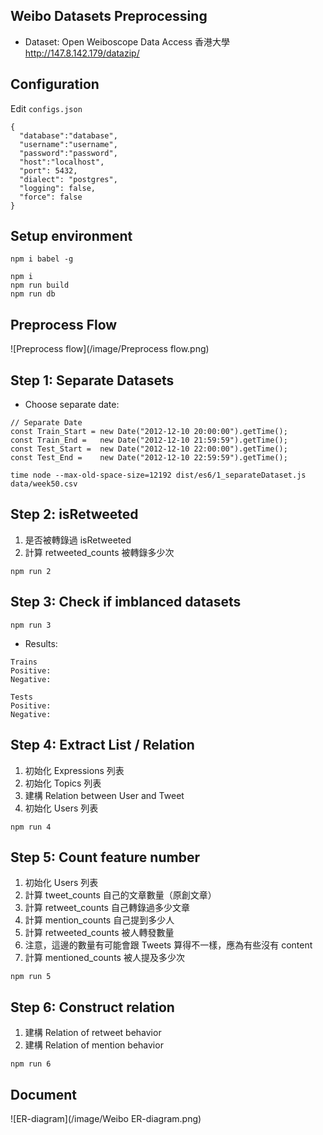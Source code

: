 ## Weibo Datasets Preprocessing

- Dataset: Open Weiboscope Data Access 香港大學 http://147.8.142.179/datazip/

## Configuration

Edit `configs.json`

```
{
  "database":"database",
  "username":"username",
  "password":"password",
  "host":"localhost",
  "port": 5432,
  "dialect": "postgres",
  "logging": false,
  "force": false
}
```

## Setup environment

```
npm i babel -g

npm i
npm run build
npm run db
```

## Preprocess Flow

![Preprocess flow](/image/Preprocess flow.png)

## Step 1: Separate Datasets

- Choose separate date: 

```
// Separate Date
const Train_Start = new Date("2012-12-10 20:00:00").getTime();
const Train_End =   new Date("2012-12-10 21:59:59").getTime();
const Test_Start =  new Date("2012-12-10 22:00:00").getTime();
const Test_End =    new Date("2012-12-10 22:59:59").getTime();
```

```
time node --max-old-space-size=12192 dist/es6/1_separateDataset.js data/week50.csv
```

## Step 2: isRetweeted

1. 是否被轉錄過 isRetweeted
1. 計算 retweeted_counts  被轉錄多少次

```
npm run 2
```

## Step 3: Check if imblanced datasets

```
npm run 3
```

- Results: 

```
Trains
Positive: 
Negative: 

Tests
Positive: 
Negative: 
```

## Step 4: Extract List / Relation

1. 初始化 Expressions 列表
2. 初始化 Topics 列表
3. 建構 Relation between User and Tweet
4. 初始化 Users 列表

```
npm run 4
```

## Step 5: Count feature number

1. 初始化 Users 列表
2. 計算 tweet_counts   自己的文章數量（原創文章）
3. 計算 retweet_counts 自己轉錄過多少文章
4. 計算 mention_counts 自己提到多少人
5. 計算 retweeted_counts  被人轉發數量
6. 注意，這邊的數量有可能會跟 Tweets 算得不一樣，應為有些沒有 content
7. 計算 mentioned_counts  被人提及多少次

```
npm run 5
```

## Step 6: Construct relation

1. 建構 Relation of retweet behavior
2. 建構 Relation of mention behavior

```
npm run 6
```

## Document

![ER-diagram](/image/Weibo ER-diagram.png)